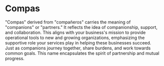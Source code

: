 # Compas

"Compas" derived from "compañeros" carries the meaning of "companions" or "partners." It reflects the idea of companionship, support, and collaboration. This aligns with your business's mission to provide operational tools to new and growing organizations, emphasizing the supportive role your services play in helping these businesses succeed. Just as companions journey together, share burdens, and work towards common goals. This name encapsulates the spirit of partnership and mutual progress.
